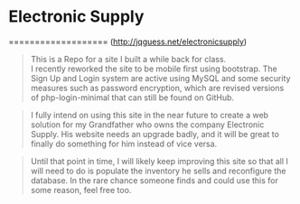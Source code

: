 # Electronic Supply
===================
(http://jqguess.net/electronicsupply)


>This is a Repo for a site I built a while back for class.  
I recently reworked the site to be mobile first using bootstrap. The Sign Up 
and Login system are active using MySQL and some security measures such as
password encryption, which are revised versions of php-login-minimal that 
can still be found on GitHub.

>I fully intend on using this site in the near future to create a web 
solution for my Grandfather who owns the company Electronic Supply.
His website needs an upgrade badly, and it will be great to finally do 
something for him instead of vice versa.

>Until that point in time, I will likely keep improving this site so that
all I will need to do is populate the inventory he sells and reconfigure
the database. In the rare chance someone finds and could use this for 
some reason, feel free too.


